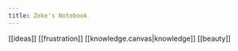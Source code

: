```yaml
---
title: Zeke's Notebook
---
```

[[ideas]]
[[frustration]]
[[knowledge.canvas|knowledge]]
[[beauty]]





